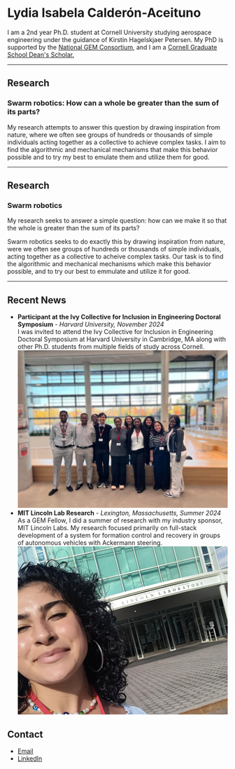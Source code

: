 # Lydia Isabela Calderón-Aceituno 


I am a 2nd year Ph.D. student at Cornell University studying aerospace engineering under the guidance of Kirstin Hagelskjaer Petersen. My PhD is supported by the [National GEM Consortium](https://www.gemfellowship.org/), and I am a [Cornell Graduate School Dean's Scholar.]([https://diversity.cis.cornell.edu/financial-support/](https://gradschool.cornell.edu/diversity-inclusion/signature-initiatives/graduate-school-deans-scholars/)) 

---
## Research
### Swarm robotics: How can a whole be greater than the sum of its parts? 

My research attempts to answer this question by drawing inspiration from nature, where we often see groups of hundreds or thousands of simple individuals acting together as a collective to achieve complex tasks. I aim to find the algorithmic and mechanical mechanisms that make this behavior possible and to try my best to emulate them and utilize them for good. 

---
## Research
### Swarm robotics 
My research seeks to answer a simple question: how can we make it so that the whole is greater than the sum of its parts? 

Swarm robotics seeks to do exactly this by drawing inspiration from nature, were we often see groups of hundreds or thousands of simple individuals, acting together as a collective to acheive complex tasks. Our task is to find the algorithmic and mechanical mechanisms which make this behavior possible, and to try our best to emmulate and utilize it for good. 

----
## Recent News
- **Participant at the Ivy Collective for Inclusion in Engineering Doctoral Symposium** - *Harvard University, November 2024*  
  I was invited to attend the Ivy Collective for Inclusion in Engineering Doctoral Symposium at Harvard University in Cambridge, MA along with other Ph.D. students from multiple fields of study across Cornell. 
  ![Photo of doctoral students at symposium](photos/ivy_collective.jpeg) <!-- Embed images here with descriptive alt text -->
- **MIT Lincoln Lab Research** - *Lexington, Massachusetts, Summer 2024*
  As a GEM Fellow, I did a summer of research with my industry sponsor, MIT Lincoln Labs. My research focused primarily on full-stack development of a system for   formation control and recovery in groups of autonomous vehicles with Ackermann steering.
  ![Photo of Lydia at MITLL](photos/MITLL.jpg)
  
## Contact
- [Email](mailto:lic27@cornell.edu)
- [LinkedIn](https://www.linkedin.com/in/lydia-calderón-aceituno/)